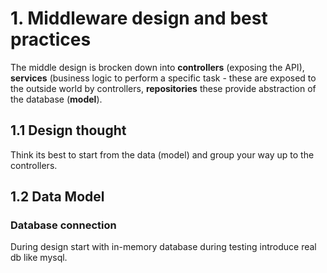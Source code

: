 # 1. Middleware design and best practices
The middle design is brocken down into **controllers** (exposing the API), **services** (business logic to perform a specific task - these are exposed to the outside world by controllers, **repositories** these provide abstraction of the database (**model**).

## 1.1 Design thought
Think its best to start from the data (model) and group your way up to the controllers.

## 1.2 Data Model
### Database connection
During design start with in-memory database during testing introduce real db like mysql.
  
